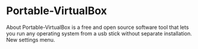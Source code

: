 # Portable-VirtualBox
About Portable-VirtualBox is a free and open source software tool that lets you run any operating system from a usb stick without separate installation. New settings menu.

